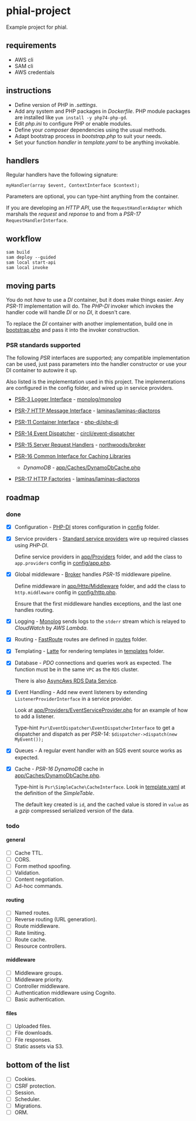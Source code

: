 # phial-project

Example project for phial.

## requirements

* AWS cli
* SAM cli
* AWS credentials

## instructions

* Define version of PHP in _.settings_.
* Add any system and PHP packages in _Dockerfile_. PHP module packages are installed like `yum install -y php74-php-gd`.
* Edit _php.ini_ to configure PHP or enable modules.
* Define your _composer_ dependencies using the usual methods.
* Adapt bootstrap process in _bootstrap.php_ to suit your needs.
* Set your function _handler_ in _template.yaml_ to be anything invokable.

## handlers

Regular handlers have the following signature:

```
myHandler(array $event, ContextInterface $context);
```

Parameters are optional, you can type-hint anything from the container.

If you are developing an _HTTP API_, use the `RequestHandlerAdapter` which marshals the _request_ and _reponse_ to and from a _PSR-17_ `RequestHandlerInterface`.

## workflow

```
sam build
sam deploy --guided
sam local start-api
sam local invoke
```

## moving parts

You do not _have_ to use a _DI_ container, but it does make things easier. Any _PSR-11_ implementation will do. The _PHP-DI_ invoker which invokes the handler code will handle _DI_ or no _DI_, it doesn't care.

To replace the _DI_ container with another implementation, build one in [bootstrap.php](bootstrap.php) and pass it into the invoker construction.

### PSR standards supported

The following _PSR_ interfaces are supported; any compatible implementation can be used, just pass parameters into the handler constructor or use your DI container to autowire it up.

Also listed is the implementation used in this project. The implementations are configured in the config folder, and wired up in service providers.

* [PSR-3 Logger Interface](https://www.php-fig.org/psr/psr-3) - [monolog/monolog](https://packagist.org/packages/monolog/monolog)
* [PSR-7 HTTP Message Interface](https://www.php-fig.org/psr/psr-7) - [laminas/laminas-diactoros](https://packagist.org/packages/laminas/laminas-diactoros)
* [PSR-11 Container Interface](https://www.php-fig.org/psr/psr-11) - [php-di/php-di](https://packagist.org/packages/php-di/php-di)
* [PSR-14 Event Dispatcher](https://www.php-fig.org/psr/psr-14) - [circli/event-dispatcher](https://packagist.org/packages/circli/event-dispatcher)
* [PSR-15 Server Request Handlers](https://www.php-fig.org/psr/psr-15) - [northwoods/broker](https://packagist.org/packages/northwoods/broker)
* [PSR-16 Common Interface for Caching Libraries](https://www.php-fig.org/psr/psr-16)

  * _DynamoDB_ - [app/Caches/DynamoDbCache.php](app/Caches/DynamoDbCache.php)

* [PSR-17 HTTP Factories](https://www.php-fig.org/psr/psr-17) - [laminas/laminas-diactoros](https://packagist.org/packages/laminas/laminas-diactoros)

## roadmap

### done

- [x] Configuration - [PHP-DI](https://php-di.org/) stores configuration in [config](config) folder.
- [x] Service providers - [Standard service providers](https://github.com/container-interop/service-provider/) wire up required classes using _PHP-DI_.

  Define service providers in [app/Providers](app/Providers) folder, and add the class to `app.providers` config in [config/app.php](config/app.php).

- [x] Global middleware - [Broker](https://github.com/northwoods/broker) handles _PSR-15_ middleware pipeline.

  Define middleware in [app/Http/Middleware](app/Http/Middleware) folder, and add the class to `http.middleware` config in [config/http.php](config/http.php).

  Ensure that the first middleware handles exceptions, and the last one handles routing.

- [x] Logging - [Monolog](https://github.com/Seldaek/monolog) sends logs to the `stderr` stream which is relayed to _CloudWatch_ by _AWS Lambda_.
- [x] Routing - [FastRoute](https://github.com/nikic/FastRoute) routes are defined in [routes](routes) folder.
- [x] Templating - [Latte](latte.nette.org/) for rendering templates in [templates](templates) folder.
- [x] Database - _PDO_ connections and queries work as expected. The function must be in the same `VPC` as the `RDS` cluster.

  There is also [AsyncAws RDS Data Service](https://packagist.org/packages/async-aws/rds-data-service).

- [x] Event Handling - Add new event listeners by extending `ListenerProviderInterface` in a service provider.

  Look at [app/Providers/EventServiceProvider.php](app/Providers/EventServiceProvider.php) for an example of how to add a listener.

  Type-hint `Psr\EventDispatcher\EventDispatcherInterface` to get a dispatcher and dispatch as per _PSR-14_: `$dispatcher->dispatch(new MyEvent());`
- [x] Queues - A regular event handler with an SQS event source works as expected.
- [x] Cache - _PSR-16_ _DynamoDB_ cache in [app/Caches/DynamoDbCache.php](app/Caches/DynamoDbCache.php).

  Type-hint is `Psr\SimpleCache\CacheInterface`. Look in [template.yaml](template.yaml#L47) at the definition of the _SimpleTable_.

  The default key created is `id`, and the cached value is stored in `value` as a _gzip_ compressed serialized version of the data.

### todo

#### general

- [ ] Cache TTL.
- [ ] CORS.
- [ ] Form method spoofing.
- [ ] Validation.
- [ ] Content negotiation.
- [ ] Ad-hoc commands.

#### routing

- [ ] Named routes.
- [ ] Reverse routing (URL generation).
- [ ] Route middleware.
- [ ] Rate limiting.
- [ ] Route cache.
- [ ] Resource controllers.

#### middleware

- [ ] Middleware groups.
- [ ] Middleware priority.
- [ ] Controller middleware.
- [ ] Authentication middleware using Cognito.
- [ ] Basic authentication.

#### files

- [ ] Uploaded files.
- [ ] File downloads.
- [ ] File responses.
- [ ] Static assets via S3.

## bottom of the list

- [ ] Cookies.
- [ ] CSRF protection.
- [ ] Session.
- [ ] Scheduler.
- [ ] Migrations.
- [ ] ORM.
